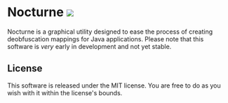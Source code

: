 # Nocturne [![](http://ci.caseif.net/job/Nocturne/badge/icon)](http://ci.caseif.net/job/Nocturne/)

Nocturne is a graphical utility designed to ease the process of creating deobfuscation mappings for Java applications.
Please note that this software is *very* early in development and not yet stable.

## License

This software is released under the MIT license. You are free to do as you wish with it within the license's bounds.
